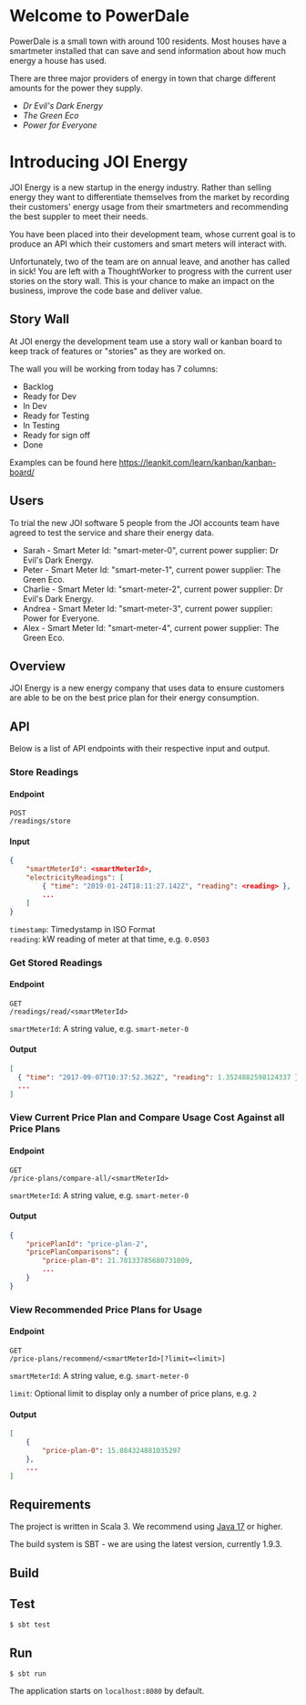 # Welcome to PowerDale

PowerDale is a small town with around 100 residents. Most houses have a smartmeter installed that can save and send information
about how much energy a house has used.

There are three major providers of energy in town that charge different amounts for the power they supply.

- _Dr Evil's Dark Energy_
- _The Green Eco_
- _Power for Everyone_

# Introducing JOI Energy

JOI Energy is a new startup in the energy industry.
Rather than selling energy they want to differentiate themselves from the market by recording their customers' energy usage from their smartmeters and
recommending the best suppler to meet their needs.

You have been placed into their development team, whose current goal is to produce an API which their customers and smart meters will interact with.

Unfortunately, two of the team are on annual leave, and another has called in sick!
You are left with a ThoughtWorker to progress with the current user stories on the story wall. This is your chance to make an impact on the business, improve the code base and deliver value.

## Story Wall

At JOI energy the development team use a story wall or kanban board to keep track of features or "stories" as they are worked on.

The wall you will be working from today has 7 columns:

- Backlog
- Ready for Dev
- In Dev
- Ready for Testing
- In Testing
- Ready for sign off
- Done

Examples can be found here https://leankit.com/learn/kanban/kanban-board/

## Users

To trial the new JOI software 5 people from the JOI accounts team have agreed to test the service and share their energy data.

- Sarah - Smart Meter Id: "smart-meter-0", current power supplier: Dr Evil's Dark Energy.
- Peter - Smart Meter Id: "smart-meter-1", current power supplier: The Green Eco.
- Charlie - Smart Meter Id: "smart-meter-2", current power supplier: Dr Evil's Dark Energy.
- Andrea - Smart Meter Id: "smart-meter-3", current power supplier: Power for Everyone.
- Alex - Smart Meter Id: "smart-meter-4", current power supplier: The Green Eco.

## Overview

JOI Energy is a new energy company that uses data to ensure customers are 
able to be on the best price plan for their energy consumption.

## API

Below is a list of API endpoints with their respective input and output.

### Store Readings

#### Endpoint

```
POST
/readings/store
```

#### Input

```json
{
    "smartMeterId": <smartMeterId>,
    "electricityReadings": [
        { "time": "2019-01-24T18:11:27.142Z", "reading": <reading> },
        ...
    ]
}
```

`timestamp`: Timedystamp in ISO Format   
`reading`: kW reading of meter at that time, e.g. `0.0503`

### Get Stored Readings

#### Endpoint

```
GET
/readings/read/<smartMeterId>
```

`smartMeterId`: A string value, e.g. `smart-meter-0`

#### Output

```json
[
  { "time": "2017-09-07T10:37:52.362Z", "reading": 1.3524882598124337 },
  ...
]
```

### View Current Price Plan and Compare Usage Cost Against all Price Plans

#### Endpoint

```
GET
/price-plans/compare-all/<smartMeterId>
```

`smartMeterId`: A string value, e.g. `smart-meter-0`

#### Output

```json
{
    "pricePlanId": "price-plan-2",
    "pricePlanComparisons": { 
        "price-plan-0": 21.78133785680731809,
        ...
    }
}
```

### View Recommended Price Plans for Usage

#### Endpoint

```
GET
/price-plans/recommend/<smartMeterId>[?limit=<limit>]
```

`smartMeterId`: A string value, e.g. `smart-meter-0`

`limit`: Optional limit to display only a number of price plans, e.g. `2`

#### Output

```json
[
    { 
        "price-plan-0": 15.084324881035297
    },
    ...
]
```

## Requirements

The project is written in Scala 3. We recommend using  [Java 17](https://adoptium.net/en-GB/) or higher.

The build system is SBT - we are using the latest version, currently 1.9.3.

## Build

## Test

```console
$ sbt test
```

## Run

```console
$ sbt run
```

The application starts on `localhost:8080` by default.